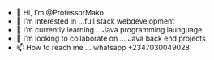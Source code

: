 - 👋 Hi, I’m @ProfessorMako
- 👀 I’m interested in ...full stack webdevelopment
- 🌱 I’m currently learning ...Java programming launguage
- 💞️ I’m looking to collaborate on ... Java back end projects 
- 📫 How to reach me ... whatsapp +2347030049028

<!---
ProfessorMako/ProfessorMako is a ✨ special ✨ repository because its `README.md` (this file) appears on your GitHub profile.
You can click the Preview link to take a look at your changes.
--->
